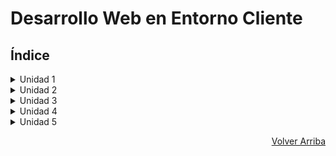 # Desarrollo Web en Entorno Cliente

## Índice

<details>
<summary>Unidad 1</summary>

* [Práctica 1 - El Desarrollo Web](https://github.com/JoseAlbertoZurera/entorno-cliente/blob/master/Practicas/P1/p1.md)

</details>

<details>
<summary>Unidad 2</summary>

* [Práctica 2 - Lenguaje y Herramientas de Programación en Clientes Web (I)](https://github.com/JoseAlbertoZurera/entorno-cliente/blob/master/Practicas/P2/p2.md)

</details>

<details>
<summary>Unidad 3</summary>

* ***Sin contenido***

</details>

<details>
<summary>Unidad 4</summary>

* ***Sin contenido***

</details>

<details>
<summary>Unidad 5</summary>

* ***Sin contenido***

</details>

<p align="right"><a href="#top">Volver Arriba</a></p>
